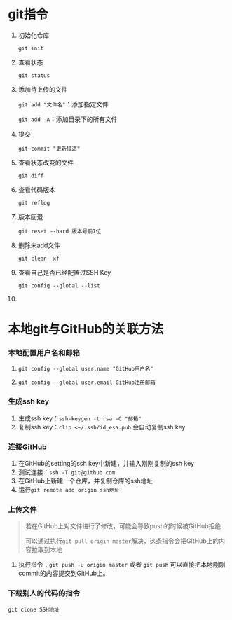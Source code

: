# git指令

1. 初始化仓库

   `git init`

2. 查看状态

   `git status`

3. 添加待上传的文件

   `git add "文件名"`：添加指定文件

   `git add -A`：添加目录下的所有文件

4. 提交

   `git commit "更新描述"`

5. 查看状态改变的文件

   `git diff`

6. 查看代码版本

   `git reflog`

7. 版本回退

   `git reset --hard 版本号前7位`

8. 删除未add文件

   `git clean -xf`
   
9. 查看自己是否已经配置过SSH Key

   `git config --global --list`

10. 


# 本地git与GitHub的关联方法

### 本地配置用户名和邮箱

1. `git config --global user.name "GitHub用户名"`

2. `git config --global user.email GitHub注册邮箱`

### 生成ssh key

1. 生成ssh key：`ssh-keygen -t rsa -C "邮箱"`
2. 复制ssh key：`clip <~/.ssh/id_esa.pub`  会自动复制ssh key

### 连接GitHub

1. 在GitHub的setting的ssh key中新建，并输入刚刚复制的ssh key
2. 测试连接：`ssh -T git@github.com`
3. 在GitHub上新建一个仓库，并复制仓库的ssh地址
4. 运行`git remote add origin ssh地址`

### 上传文件

> 若在GitHub上对文件进行了修改，可能会导致push的时候被GitHub拒绝
>
> 可以通过执行`git pull origin master`解决，这条指令会把GitHub上的内容拉取到本地

1. 执行指令：`git push -u origin master` 或者 `git push` 可以直接把本地刚刚commit的内容提交到GitHub上。

### 下载别人的代码的指令

`git clone SSH地址`

